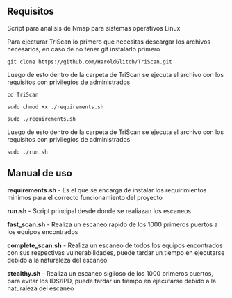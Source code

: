 ## Requisitos
Script para analisis de Nmap para sistemas operativos Linux

Para ejecturar TriScan lo primero que necesitas descargar los archivos necesarios, en caso de no tener git instalarlo primero
```
git clone https://github.com/HaroldGlitch/TriScan.git
```

Luego de esto dentro de la carpeta de TriScan se ejecuta el archivo con los requisitos con privilegios de administrados
```
cd TriScan
```
```
sudo chmod +x ./requirements.sh
```
```
sudo ./requirements.sh
```

Luego de esto dentro de la carpeta de TriScan se ejecuta el archivo con los requisitos con privilegios de administrados

```
sudo ./run.sh
```

## Manual de uso
**requirements.sh**
    - Es el que se encarga de instalar los requirimientos minimos para el correcto funcionamiento del proyecto

**run.sh**
    - Script principal desde donde se realiazan los escaneos

**fast_scan.sh**
    - Realiza un escaneo rapido de los 1000 primeros puertos a los equipos encontrados
	
**complete_scan.sh**
    - Realiza un escaneo de todos los equipos encontrados con sus respectivas vulnerabilidades, puede tardar un tiempo en ejecutarse debido a la naturaleza del escaneo

**stealthy.sh**
    - Realiza un escaneo sigiloso de los 1000 primeros puertos, para evitar los IDS/IPD, puede tardar un tiempo en ejecutarse debido a la naturaleza del escaneo
